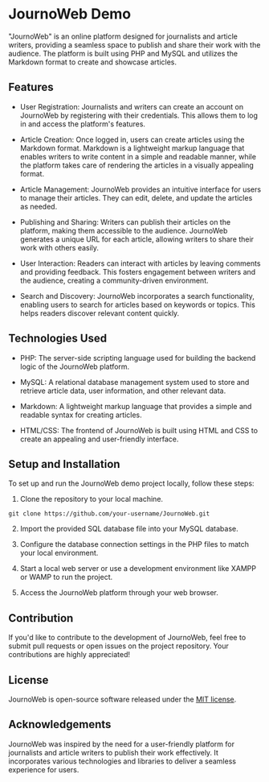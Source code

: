 # JournoWeb Demo

"JournoWeb" is an online platform designed for journalists and article writers, providing a seamless space to publish and share their work with the audience. The platform is built using PHP and MySQL and utilizes the Markdown format to create and showcase articles.

## Features

- User Registration: Journalists and writers can create an account on JournoWeb by registering with their credentials. This allows them to log in and access the platform's features.

- Article Creation: Once logged in, users can create articles using the Markdown format. Markdown is a lightweight markup language that enables writers to write content in a simple and readable manner, while the platform takes care of rendering the articles in a visually appealing format.

- Article Management: JournoWeb provides an intuitive interface for users to manage their articles. They can edit, delete, and update the articles as needed.

- Publishing and Sharing: Writers can publish their articles on the platform, making them accessible to the audience. JournoWeb generates a unique URL for each article, allowing writers to share their work with others easily.

- User Interaction: Readers can interact with articles by leaving comments and providing feedback. This fosters engagement between writers and the audience, creating a community-driven environment.

- Search and Discovery: JournoWeb incorporates a search functionality, enabling users to search for articles based on keywords or topics. This helps readers discover relevant content quickly.

## Technologies Used

- PHP: The server-side scripting language used for building the backend logic of the JournoWeb platform.

- MySQL: A relational database management system used to store and retrieve article data, user information, and other relevant data.

- Markdown: A lightweight markup language that provides a simple and readable syntax for creating articles.

- HTML/CSS: The frontend of JournoWeb is built using HTML and CSS to create an appealing and user-friendly interface.

## Setup and Installation

To set up and run the JournoWeb demo project locally, follow these steps:

1. Clone the repository to your local machine.

```
git clone https://github.com/your-username/JournoWeb.git
```

2. Import the provided SQL database file into your MySQL database.

3. Configure the database connection settings in the PHP files to match your local environment.

4. Start a local web server or use a development environment like XAMPP or WAMP to run the project.

5. Access the JournoWeb platform through your web browser.

## Contribution

If you'd like to contribute to the development of JournoWeb, feel free to submit pull requests or open issues on the project repository. Your contributions are highly appreciated!

## License

JournoWeb is open-source software released under the [MIT license](https://opensource.org/licenses/MIT).

## Acknowledgements

JournoWeb was inspired by the need for a user-friendly platform for journalists and article writers to publish their work effectively. It incorporates various technologies and libraries to deliver a seamless experience for users.
